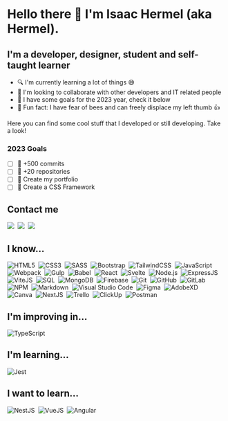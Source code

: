 # Hello there 👋 I'm Isaac Hermel (aka Hermel).

## I'm a developer, designer, student and self-taught learner

- 🔍 I'm currently learning a lot of things 😅
- 🤝 I'm looking to collaborate with other developers and IT related people
- 🎯 I have some goals for the 2023 year, check it below
- 🤣 Fun fact: I have fear of bees and can freely displace my left thumb 👍

Here you can find some cool stuff that I developed or still developing. Take a look!

### 2023 Goals

- [ ] 🎯 +500 commits
- [ ] 🎯 +20 repositories
- [ ] 🎯 Create my portfolio
- [ ] 🎯 Create a CSS Framework

## Contact me

<a href="https://linkedin.com/in/isaachermel" target="_blank"><img src="https://img.shields.io/badge/-LinkedIn-373b61?style=for-the-badge&logo=linkedin" /></a>&nbsp;
<a href="mailto:isaachermel@gmail.com"><img src="https://img.shields.io/badge/-Gmail-373b61?style=for-the-badge&logo=gmail" /></a>&nbsp;
<a href="https://discordapp.com/users/435950041501401088" target="_blank"><img src="https://img.shields.io/badge/-Discord-373b61?style=for-the-badge&logo=discord"/></a>&nbsp;

## I know...

![HTML5](https://img.shields.io/badge/-HTML-373b61?style=for-the-badge&logo=HTML5)&nbsp;
![CSS3](https://img.shields.io/badge/-CSS-373b61?style=for-the-badge&logo=CSS3&logoColor=1572B6)&nbsp;
![SASS](https://img.shields.io/badge/-SASS-373b61?style=for-the-badge&logo=SASS)&nbsp;
![Bootstrap](https://img.shields.io/badge/-Bootstrap-373b61?style=for-the-badge&logo=Bootstrap)&nbsp;
![TailwindCSS](https://img.shields.io/badge/-Tailwind_CSS-373b61?style=for-the-badge&logo=TailwindCSS)&nbsp;
![JavaScript](https://img.shields.io/badge/-JavaScript-373b61?style=for-the-badge&logo=javascript)&nbsp;
![Webpack](https://img.shields.io/badge/-Webpack-373b61?style=for-the-badge&logo=webpack)&nbsp;
![Gulp](https://img.shields.io/badge/-Gulp-373b61?style=for-the-badge&logo=gulp)&nbsp;
![Babel](https://img.shields.io/badge/-Babel-373b61?style=for-the-badge&logo=babel)&nbsp;
![React](https://img.shields.io/badge/-React-373b61?style=for-the-badge&logo=react)&nbsp;
![Svelte](https://img.shields.io/badge/-Svelte-373b61?style=for-the-badge&logo=svelte)&nbsp;
![Node.js](https://img.shields.io/badge/-Node.js-373b61?style=for-the-badge&logo=node.js)&nbsp;
![ExpressJS](https://img.shields.io/badge/-Express.js-373b61?style=for-the-badge&logo=express)&nbsp;
![ViteJS](https://img.shields.io/badge/-ViteJS-373b61?style=for-the-badge&logo=vite&logoColor=fff)&nbsp;
![SQL](https://img.shields.io/badge/-MySQL-373b61?style=for-the-badge&logo=MySql)&nbsp;
![MongoDB](https://img.shields.io/badge/-MongoDB-373b61?style=for-the-badge&logo=mongodb)&nbsp;
![Firebase](https://img.shields.io/badge/-Firebase-373b61?style=for-the-badge&logo=firebase)&nbsp;
![Git](https://img.shields.io/badge/-Git-373b61?style=for-the-badge&logo=git)&nbsp;
![GitHub](https://img.shields.io/badge/-GitHub-373b61?style=for-the-badge&logo=github)&nbsp;
![GitLab](https://img.shields.io/badge/-GitLab-373b61?style=for-the-badge&logo=gitlab)&nbsp;
![NPM](https://img.shields.io/badge/-NPM-373b61?style=for-the-badge&logo=npm)&nbsp;
![Markdown](https://img.shields.io/badge/-Markdown-373b61?style=for-the-badge&logo=markdown)&nbsp;
![Visual Studio Code](https://img.shields.io/badge/-Visual%20Studio%20Code-373b61?style=for-the-badge&logo=visual-studio-code&logoColor=007ACC)&nbsp;
![Figma](https://img.shields.io/badge/-Figma-373b61?style=for-the-badge&logo=figma)&nbsp;
![AdobeXD](https://img.shields.io/badge/-AdobeXD-373b61?style=for-the-badge&logo=adobexd)&nbsp;
![Canva](https://img.shields.io/badge/-Canva-373b61?style=for-the-badge&logo=canva)&nbsp;
![NextJS](https://img.shields.io/badge/-NextJs-373b61?style=for-the-badge&logo=next.js)&nbsp;
![Trello](https://img.shields.io/badge/-Trello-373b61?style=for-the-badge&logo=trello)&nbsp;
![ClickUp](https://img.shields.io/badge/-ClickUp-373b61?style=for-the-badge&logo=clickup)&nbsp;
![Postman](https://img.shields.io/badge/-Postman-373b61?style=for-the-badge&logo=postman)&nbsp;

## I'm improving in...

![TypeScript](https://img.shields.io/badge/-Typescript-373b61?style=for-the-badge&logo=typescript)&nbsp;

## I'm learning...

![Jest](https://img.shields.io/badge/-Jest-373b61?style=for-the-badge&logo=jest)&nbsp;

## I want to learn...
![NestJS](https://img.shields.io/badge/-NestJS-373b61?style=for-the-badge&logo=nestjs)&nbsp;
![VueJS](https://img.shields.io/badge/-VueJS-373b61?style=for-the-badge&logo=vue.js)&nbsp;
![Angular](https://img.shields.io/badge/-Angular-373b61?style=for-the-badge&logo=angular)&nbsp;
